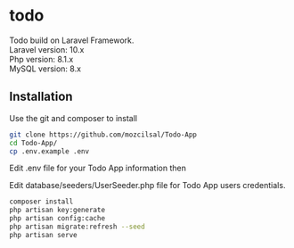 # todo


Todo build on Laravel Framework. <br />
Laravel version: 10.x <br />
Php version: 8.1.x <br />
MySQL version: 8.x <br />

## Installation

Use the git and composer to install

```bash
git clone https://github.com/mozcilsal/Todo-App
cd Todo-App/
cp .env.example .env
```

Edit .env file for your Todo App information then

Edit database/seeders/UserSeeder.php file for Todo App users credentials.

```bash
composer install
php artisan key:generate
php artisan config:cache
php artisan migrate:refresh --seed
php artisan serve
```

